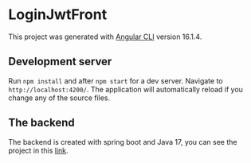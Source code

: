 # LoginJwtFront

This project was generated with [Angular CLI](https://github.com/angular/angular-cli) version 16.1.4.

## Development server

Run `npm install` and after `npm start` for a dev server. Navigate to `http://localhost:4200/`. The application will automatically reload if you change any of the source files.

## The backend
The backend is created with spring boot and Java 17, you can see the project in this [link](https://github.com/MarcoAs25/login-jwt-springboot).
